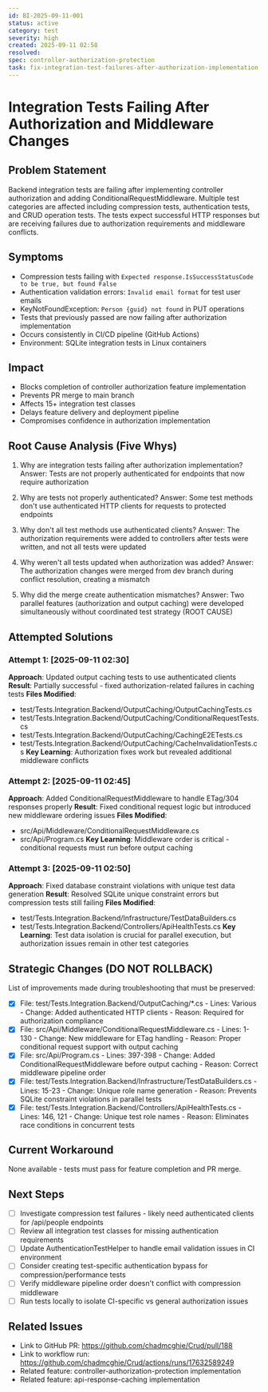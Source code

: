 ```yaml
---
id: BI-2025-09-11-001
status: active
category: test
severity: high
created: 2025-09-11 02:58
resolved: 
spec: controller-authorization-protection
task: fix-integration-test-failures-after-authorization-implementation
---
```


# Integration Tests Failing After Authorization and Middleware Changes

## Problem Statement
Backend integration tests are failing after implementing controller authorization and adding ConditionalRequestMiddleware. Multiple test categories are affected including compression tests, authentication tests, and CRUD operation tests. The tests expect successful HTTP responses but are receiving failures due to authorization requirements and middleware conflicts.

## Symptoms
- Compression tests failing with `Expected response.IsSuccessStatusCode to be true, but found False`
- Authentication validation errors: `Invalid email format` for test user emails
- KeyNotFoundException: `Person {guid} not found` in PUT operations
- Tests that previously passed are now failing after authorization implementation
- Occurs consistently in CI/CD pipeline (GitHub Actions)
- Environment: SQLite integration tests in Linux containers

## Impact
- Blocks completion of controller authorization feature implementation
- Prevents PR merge to main branch
- Affects 15+ integration test classes
- Delays feature delivery and deployment pipeline
- Compromises confidence in authorization implementation

## Root Cause Analysis (Five Whys)
1. Why are integration tests failing after authorization implementation?
   Answer: Tests are not properly authenticated for endpoints that now require authorization

2. Why are tests not properly authenticated?
   Answer: Some test methods don't use authenticated HTTP clients for requests to protected endpoints

3. Why don't all test methods use authenticated clients?
   Answer: The authorization requirements were added to controllers after tests were written, and not all tests were updated

4. Why weren't all tests updated when authorization was added?
   Answer: The authorization changes were merged from dev branch during conflict resolution, creating a mismatch

5. Why did the merge create authentication mismatches?
   Answer: Two parallel features (authorization and output caching) were developed simultaneously without coordinated test strategy (ROOT CAUSE)

## Attempted Solutions

### Attempt 1: [2025-09-11 02:30]
**Approach**: Updated output caching tests to use authenticated clients
**Result**: Partially successful - fixed authorization-related failures in caching tests
**Files Modified**: 
- test/Tests.Integration.Backend/OutputCaching/OutputCachingTests.cs
- test/Tests.Integration.Backend/OutputCaching/ConditionalRequestTests.cs
- test/Tests.Integration.Backend/OutputCaching/CachingE2ETests.cs
- test/Tests.Integration.Backend/OutputCaching/CacheInvalidationTests.cs
**Key Learning**: Authorization fixes work but revealed additional middleware conflicts

### Attempt 2: [2025-09-11 02:45]
**Approach**: Added ConditionalRequestMiddleware to handle ETag/304 responses properly
**Result**: Fixed conditional request logic but introduced new middleware ordering issues
**Files Modified**:
- src/Api/Middleware/ConditionalRequestMiddleware.cs
- src/Api/Program.cs
**Key Learning**: Middleware order is critical - conditional requests must run before output caching

### Attempt 3: [2025-09-11 02:50]
**Approach**: Fixed database constraint violations with unique test data generation
**Result**: Resolved SQLite unique constraint errors but compression tests still failing
**Files Modified**:
- test/Tests.Integration.Backend/Infrastructure/TestDataBuilders.cs
- test/Tests.Integration.Backend/Controllers/ApiHealthTests.cs
**Key Learning**: Test data isolation is crucial for parallel execution, but authorization issues remain in other test categories

## Strategic Changes (DO NOT ROLLBACK)
List of improvements made during troubleshooting that must be preserved:
- [x] File: test/Tests.Integration.Backend/OutputCaching/*.cs - Lines: Various - Change: Added authenticated HTTP clients - Reason: Required for authorization compliance
- [x] File: src/Api/Middleware/ConditionalRequestMiddleware.cs - Lines: 1-130 - Change: New middleware for ETag handling - Reason: Proper conditional request support with output caching
- [x] File: src/Api/Program.cs - Lines: 397-398 - Change: Added ConditionalRequestMiddleware before output caching - Reason: Correct middleware pipeline order
- [x] File: test/Tests.Integration.Backend/Infrastructure/TestDataBuilders.cs - Lines: 15-23 - Change: Unique role name generation - Reason: Prevents SQLite constraint violations in parallel tests
- [x] File: test/Tests.Integration.Backend/Controllers/ApiHealthTests.cs - Lines: 146, 121 - Change: Unique test role names - Reason: Eliminates race conditions in concurrent tests

## Current Workaround
None available - tests must pass for feature completion and PR merge.

## Next Steps
- [ ] Investigate compression test failures - likely need authenticated clients for /api/people endpoints
- [ ] Review all integration test classes for missing authentication requirements
- [ ] Update AuthenticationTestHelper to handle email validation issues in CI environment
- [ ] Consider creating test-specific authentication bypass for compression/performance tests
- [ ] Verify middleware pipeline order doesn't conflict with compression middleware
- [ ] Run tests locally to isolate CI-specific vs general authorization issues

## Related Issues
- Link to GitHub PR: https://github.com/chadmcghie/Crud/pull/188
- Link to workflow run: https://github.com/chadmcghie/Crud/actions/runs/17632589249
- Related feature: controller-authorization-protection implementation
- Related feature: api-response-caching implementation

